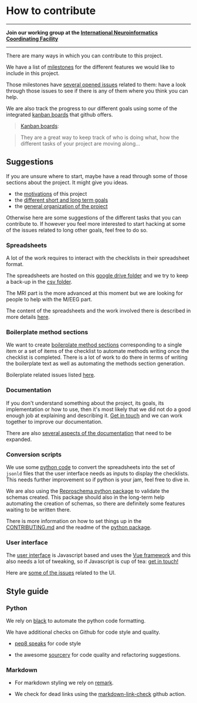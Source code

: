# How to contribute

---

**Join our working group at the
[International Neuroinformatics Coordinating Facility](https://www.incf.org/sig/incfohbm-working-group-checklists-transparent-methods-reporting-neuroscience-ecobidas)**

---

There are many ways in which you can contribute to this project.

We have a list of [milestones](https://github.com/Remi-Gau/eCobidas/milestones)
for the different features we would like to include in this project.

Those milestones have
[several opened issues](https://github.com/Remi-Gau/eCobidas/issues) related to
them: have a look through those issues to see if there is any of them where you
think you can help.

We are also track the progress to our different goals using some of the
integrated [kanban boards](https://github.com/Remi-Gau/eCobidas/projects) that
github offers.

> [Kanban boards](https://en.wikipedia.org/wiki/Kanban):

> They are a great way to keep track of who is doing what, how the different
> tasks of your project are moving along...

## Suggestions

If you are unsure where to start, maybe have a read through some of those
sections about the project. It might give you ideas.

-   the [motivations](./motivations.md) of this project
-   the [different short and long term goals](./goals.md)
-   the [general organization of the project](./general-organization.md)

Otherwise here are some suggestions of the different tasks that you can
contribute to. If however you feel more interested to start hacking at some of
the issues related to long other goals, feel free to do so.

### Spreadsheets

A lot of the work requires to interact with the checklists in their spreadsheet
format.

The spreadsheets are hosted on this
[google drive folder](https://drive.google.com/drive/folders/1wg5k-6pSB3mQm_a30abX6qb-lzTn_S-Y?usp=sharing)
and we try to keep a back-up in the
[csv folder](https://github.com/Remi-Gau/eCobidas/tree/master/inputs/csv).

The MRI part is the more advanced at this moment but we are looking for people
to help with the M/EEG part.

The content of the spreadsheets and the work involved there is described in more
details [here](./spreadsheets.md).

### Boilerplate method sections

We want to create
[boilerplate method sections](https://github.com/Remi-Gau/eCobidas/tree/master/inputs/boilerplate)
corresponding to a single item or a set of items of the checklist to automate
methods writing once the checklist is completed. There is a lot of work to do
there in terms of writing the boilerplate text as well as automating the methods
section generation.

Boilerplate related issues listed
[here](https://github.com/Remi-Gau/eCobidas/issues?q=is%3Aissue+is%3Aopen+label%3Aboilerplate).

### Documentation

If you don't understand something about the project, its goals, its
implementation or how to use, then it's most likely that we did not do a good
enough job at explaining and describing it.
[Get in touch](https://github.com/Remi-Gau/eCobidas/tree/master/README.md#how-to-reach-us)
and we can work together to improve our documentation.

There are also
[several aspects of the documentation](https://github.com/Remi-Gau/eCobidas/issues?q=is%3Aissue+is%3Aopen+label%3Adocumentation)
that need to be expanded.

### Conversion scripts

We use some
[python code](https://github.com/Remi-Gau/eCobidas/tree/master/python) to
convert the spreadsheets into the set of `jsonld` files that the user interface
needs as inputs to display the checklists. This needs further improvement so if
python is your jam, feel free to dive in.

We are also using the
[Reproschema python package](https://github.com/ReproNim/reproschema-py) to
validate the schemas created. This package should also in the long-term help
automating the creation of schemas, so there are definitely some features
waiting to be written there.

There is more information on how to set things up in the
[CONTRIBUTING.md](https://github.com/Remi-Gau/eCobidas/tree/master/CONTRIBUTING.md)
and the readme of the
[python package](https://github.com/Remi-Gau/eCobidas/tree/master/python/README.md).

### User interface

The [user interface](https://github.com/ReproNim/schema-ui) is Javascript based
and uses the [Vue framework](https://vuejs.org/) and this also needs a lot of
tweaking, so if Javascript is cup of tea:
[get in touch!](https://github.com/Remi-Gau/eCobidas/tree/master/README.md#how-to-reach-us)

Here are
[some of the issues](https://github.com/Remi-Gau/eCobidas/issues?q=is%3Aissue+is%3Aopen+label%3Auser-interface)
related to the UI.

## Style guide

### Python

We rely on [black](https://github.com/psf/black) to automate the python code
formatting.

We have additional checks on Github for code style and quality.

-   [pep8 speaks](https://github.com/marketplace/pep-8-speaks) for code style

-   the awesome [sourcery](https://github.com/marketplace/sourcery-ai) for code
    quality and refactoring suggestions.

### Markdown

-   For markdown styling we rely on
    [remark](https://github.com/remarkjs/remark-lint).

-   We check for dead links using the
    [markdown-link-check](https://github.com/marketplace/actions/markdown-link-check)
    github action.

